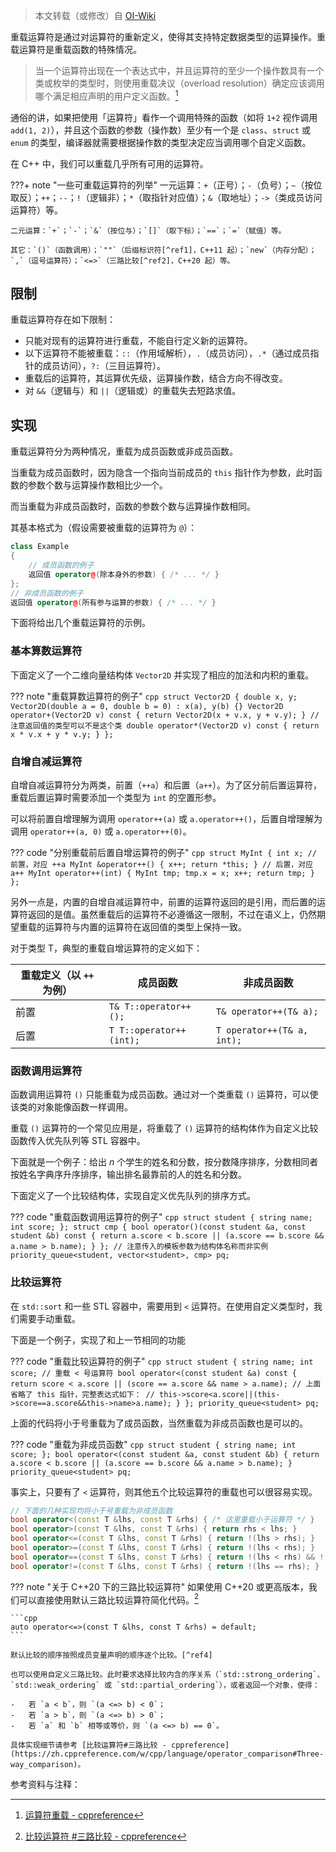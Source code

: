 > 本文转载（或修改）自 [OI-Wiki](https://oi-wiki.org/lang/op-overload/)

重载运算符是通过对运算符的重新定义，使得其支持特定数据类型的运算操作。重载运算符是重载函数的特殊情况。

> 当一个运算符出现在一个表达式中，并且运算符的至少一个操作数具有一个类或枚举的类型时，则使用重载决议（overload resolution）确定应该调用哪个满足相应声明的用户定义函数。[^ref1]

通俗的讲，如果把使用「运算符」看作一个调用特殊的函数（如将 `1+2` 视作调用 `add(1, 2)`），并且这个函数的参数（操作数）至少有一个是 `class`、`struct` 或 `enum` 的类型，编译器就需要根据操作数的类型决定应当调用哪个自定义函数。

在 C++ 中，我们可以重载几乎所有可用的运算符。

???+ note "一些可重载运算符的列举"
    一元运算：`+`（正号）；`-`（负号）；`~`（按位取反）；`++`；`--`；`!`（逻辑非）；`*`（取指针对应值）；`&`（取地址）；`->`（类成员访问运算符）等。

    二元运算：`+`；`-`；`&`（按位与）；`[]`（取下标）；`==`；`=`（赋值）等。

    其它：`()`（函数调用）；`""`（后缀标识符[^ref1]，C++11 起）；`new`（内存分配）；`,`（逗号运算符）；`<=>`（三路比较[^ref2]，C++20 起）等。

## 限制

重载运算符存在如下限制：

-   只能对现有的运算符进行重载，不能自行定义新的运算符。
-   以下运算符不能被重载：`::`（作用域解析），`.`（成员访问），`.*`（通过成员指针的成员访问），`?:`（三目运算符）。
-   重载后的运算符，其运算优先级，运算操作数，结合方向不得改变。
-   对 `&&`（逻辑与）和 `||`（逻辑或）的重载失去短路求值。

## 实现

重载运算符分为两种情况，重载为成员函数或非成员函数。

当重载为成员函数时，因为隐含一个指向当前成员的 `this` 指针作为参数，此时函数的参数个数与运算操作数相比少一个。

而当重载为非成员函数时，函数的参数个数与运算操作数相同。

其基本格式为（假设需要被重载的运算符为 `@`）：

```cpp
class Example
{
    // 成员函数的例子
    返回值 operator@(除本身外的参数) { /* ... */ }
};
// 非成员函数的例子
返回值 operator@(所有参与运算的参数) { /* ... */ }
```

下面将给出几个重载运算符的示例。

### 基本算数运算符

下面定义了一个二维向量结构体 `Vector2D` 并实现了相应的加法和内积的重载。

??? note "重载算数运算符的例子"
    ```cpp
    struct Vector2D
    {
        double x, y;
        Vector2D(double a = 0, double b = 0) : x(a), y(b) {}
        Vector2D operator+(Vector2D v) const { return Vector2D(x + v.x, y + v.y); }
        // 注意返回值的类型可以不是这个类
        double operator*(Vector2D v) const { return x * v.x + y * v.y; }
    };
    ```

### 自增自减运算符

自增自减运算符分为两类，前置（`++a`）和后置（`a++`）。为了区分前后置运算符，重载后置运算时需要添加一个类型为 `int` 的空置形参。

可以将前置自增理解为调用 `operator++(a)` 或 `a.operator++()`，后置自增理解为调用 `operator++(a, 0)` 或 `a.operator++(0)`。

??? code "分别重载前后置自增运算符的例子"
    ```cpp
    struct MyInt
    {
        int x;
        // 前置，对应 ++a
        MyInt &operator++()
        {
            x++;
            return *this;
        }
        // 后置，对应 a++
        MyInt operator++(int)
        {
            MyInt tmp;
            tmp.x = x;
            x++;
            return tmp;
        }
    };
    ```

另外一点是，内置的自增自减运算符中，前置的运算符返回的是引用，而后置的运算符返回的是值。虽然重载后的运算符不必遵循这一限制，不过在语义上，仍然期望重载的运算符与内置的运算符在返回值的类型上保持一致。

对于类型 T，典型的重载自增运算符的定义如下：

| 重载定义（以 `++` 为例） | 成员函数                | 非成员函数                 |
| ------------------------ | ----------------------- | -------------------------- |
| 前置                     | `T& T::operator++();`   | `T& operator++(T& a);`     |
| 后置                     | `T T::operator++(int);` | `T operator++(T& a, int);` |

### 函数调用运算符

函数调用运算符 `()` 只能重载为成员函数。通过对一个类重载 `()` 运算符，可以使该类的对象能像函数一样调用。

重载 `()` 运算符的一个常见应用是，将重载了 `()` 运算符的结构体作为自定义比较函数传入优先队列等 STL 容器中。

下面就是一个例子：给出 $n$ 个学生的姓名和分数，按分数降序排序，分数相同者按姓名字典序升序排序，输出排名最靠前的人的姓名和分数。

下面定义了一个比较结构体，实现自定义优先队列的排序方式。

??? code "重载函数调用运算符的例子"
    ```cpp
    struct student
    {
        string name;
        int score;
    };
    struct cmp
    {
        bool operator()(const student &a, const student &b) const
        {
            return a.score < b.score || (a.score == b.score && a.name > b.name);
        }
    };
    // 注意传入的模板参数为结构体名称而非实例
    priority_queue<student, vector<student>, cmp> pq;
    ```

### 比较运算符

在 `std::sort` 和一些 STL 容器中，需要用到 `<` 运算符。在使用自定义类型时，我们需要手动重载。

下面是一个例子，实现了和上一节相同的功能

??? code "重载比较运算符的例子"
    ```cpp
    struct student
    {
        string name;
        int score;
        // 重载 < 号运算符
        bool operator<(const student &a) const
        {
            return score < a.score || (score == a.score && name > a.name);
            // 上面省略了 this 指针，完整表达式如下：
            // this->score<a.score||(this->score==a.score&&this->name>a.name);
        }
    };
    priority_queue<student> pq;
    ```

上面的代码将小于号重载为了成员函数，当然重载为非成员函数也是可以的。

??? code "重载为非成员函数"
    ```cpp
    struct student
    {
        string name;
        int score;
    };
    bool operator<(const student &a, const student &b)
    {
        return a.score < b.score || (a.score == b.score && a.name > b.name);
    }
    priority_queue<student> pq;
    ```

事实上，只要有了 `<` 运算符，则其他五个比较运算符的重载也可以很容易实现。

```cpp
// 下面的几种实现均将小于号重载为非成员函数
bool operator<(const T &lhs, const T &rhs) { /* 这里重载小于运算符 */ }
bool operator>(const T &lhs, const T &rhs) { return rhs < lhs; }
bool operator<=(const T &lhs, const T &rhs) { return !(lhs > rhs); }
bool operator>=(const T &lhs, const T &rhs) { return !(lhs < rhs); }
bool operator==(const T &lhs, const T &rhs) { return !(lhs < rhs) && !(lhs > rhs); }
bool operator!=(const T &lhs, const T &rhs) { return !(lhs == rhs); }
```

??? note "关于 C++20 下的三路比较运算符"
    如果使用 C++20 或更高版本，我们可以直接使用默认三路比较运算符简化代码。[^ref3]

    ```cpp
    auto operator<=>(const T &lhs, const T &rhs) = default;
    ```

    默认比较的顺序按照成员变量声明的顺序逐个比较。[^ref4]

    也可以使用自定义三路比较。此时要求选择比较内含的序关系（`std::strong_ordering`、`std::weak_ordering` 或 `std::partial_ordering`），或者返回一个对象，使得：

    -   若 `a < b`，则 `(a <=> b) < 0`；
    -   若 `a > b`，则 `(a <=> b) > 0`；
    -   若 `a` 和 `b` 相等或等价，则 `(a <=> b) == 0`。

    具体实现细节请参考 [比较运算符#三路比较 - cppreference](https://zh.cppreference.com/w/cpp/language/operator_comparison#Three-way_comparison)。

参考资料与注释：

[^ref1]: [运算符重载 - cppreference](https://zh.cppreference.com/w/cpp/language/operators)

[^ref2]: [用户定义字面量 - cppreference](https://zh.cppreference.com/w/cpp/language/user_literal)

[^ref3]: [比较运算符 #三路比较 - cppreference](https://zh.cppreference.com/w/cpp/language/operator_comparison#.E4.B8.89.E8.B7.AF.E6.AF.94.E8.BE.83)

[^ref4]: [默认比较 - cppreference](https://zh.cppreference.com/w/cpp/language/default_comparisons)
